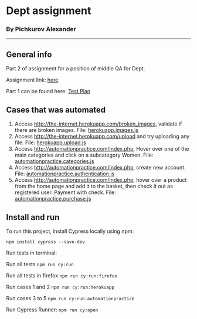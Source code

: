 # Dept assignment
### By Pichkurov Alexander
---
## General info
Part 2 of assignment for a position of middle QA for Dept.

Assignment link: [here](https://www.deptagency.com/assignment-qa-engineer/)

Part 1 can be found here: [Test Plan](https://docs.google.com/document/d/1Q8xXdt8qR2xjgtS1moschGt80m6s7iagdqzn2DlSrHg/edit?usp=sharing)

## Cases that was automated
1. Access  http://the-internet.herokuapp.com/broken_images, validate if there are broken images.
File: [herokuapp.images.js](https://github.com/Kassaddin/dept/blob/master/cypress/integration/herokuapp.images.js)
2. Access http://the-internet.herokuapp.com/upload and try uploading any file.
File: [herokuapp.upload.js](https://github.com/Kassaddin/dept/blob/master/cypress/integration/herokuapp.upload.js)
3. Access http://automationpractice.com/index.php, Hover over one of the main categories and click on a subcategory Women.
File: [automationpractice.categories.js](https://github.com/Kassaddin/dept/blob/master/cypress/integration/automationpractice.categories.js)
4. Access http://automationpractice.com/index.php, create new account.
File: [automationpractice.authentication.js](https://github.com/Kassaddin/dept/blob/master/cypress/integration/automationpractice.authentication.js)
5. Access  http://automationpractice.com/index.php, hover over a product from the home page and add it to the basket, then check it out as registered user. Payment with check.
File: [automationpractice.purchase.js](https://github.com/Kassaddin/dept/blob/master/cypress/integration/automationpractice.purchase.js)

## Install and run
To run this project, install Cypress locally using npm:

```npm install cypress --save-dev```


Run tests in terminal:

Run all tests ```npm run cy:run```

Run all tests in firefox ```npm run cy:run:firefox```

Run cases 1 and 2 ```npm run cy:run:herokuapp```

Run cases 3 to 5 ```npm run cy:run:automationpractice```


Run Cypress Runner:
```npm run cy:open```
